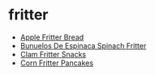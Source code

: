 # fritter

 * [Apple Fritter Bread](../../index/a/apple-fritter-bread.json)
 * [Bunuelos De Espinaca Spinach Fritter](../../index/b/bunuelos-de-espinaca-spinach-fritter.json)
 * [Clam Fritter Snacks](../../index/c/clam-fritter-snacks.json)
 * [Corn Fritter Pancakes](../../index/c/corn-fritter-pancakes.json)
